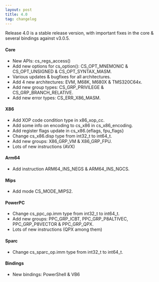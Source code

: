 ```yaml
---
layout: post
title: 4.0
tag: changelog
---
```


Release 4.0 is a stable release version, with important fixes in the core & several bindings against v3.0.5.

#### Core

- New APIs: cs\_regs\_access()
- Add new options for cs\_option(): CS\_OPT\_MNEMONIC & CS\_OPT\_UNSIGNED & CS\_OPT\_SYNTAX\_MASM.
- Various updates & bugfixes for all architectures.
- Add 4 new architectures: EVM, M68K, M680X & TMS320C64x.
- Add new group types: CS\_GRP\_PRIVILEGE & CS\_GRP\_BRANCH\_RELATIVE.
- Add new error types: CS\_ERR\_X86\_MASM.


#### X86

- Add XOP code condition type in x86\_xop\_cc.
- Add some info on encoding to cs\_x86 in cs\_x86\_encoding.
- Add register flags update in cs\_x86.{eflags, fpu\_flags}
- Change cs\_x86.disp type from int32\_t to int64\_t.
- Add new groups: X86\_GRP\_VM & X86\_GRP\_FPU.
- Lots of new instructions (AVX)


#### Arm64

- Add instruction ARM64\_INS\_NEGS & ARM64\_INS\_NGCS.


#### Mips

- Add mode CS\_MODE\_MIPS2.


#### PowerPC

- Change cs\_ppc\_op.imm type from int32\_t to int64\_t.
- Add new groups: PPC\_GRP\_ICBT, PPC\_GRP\_P8ALTIVEC, PPC\_GRP\_P8VECTOR & PPC\_GRP\_QPX.
- Lots of new instructions (QPX among them)


#### Sparc

- Change cs\_sparc\_op.imm type from int32\_t to int64\_t.


#### Bindings

- New bindings: PowerShell & VB6

